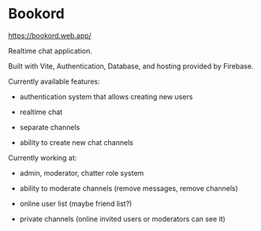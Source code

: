 # Bookord

https://bookord.web.app/

Realtime chat application.

Built with Vite, Authentication, Database, and hosting provided by Firebase.

Currently available features:

- authentication system that allows creating new users

- realtime chat

- separate channels

- ability to create new chat channels

Currently working at:

- admin, moderator, chatter role system

- ability to moderate channels (remove messages, remove channels)

- online user list (maybe friend list?)

- private channels (online invited users or moderators can see it)

